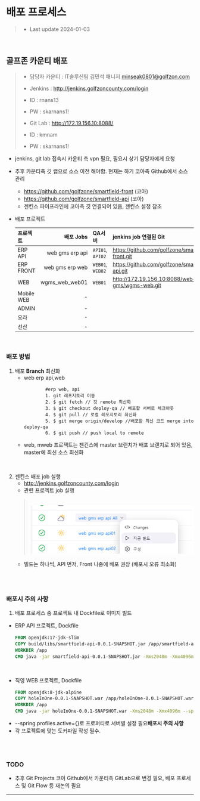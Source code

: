 # 배포 프로세스
>   - Last update 2024-01-03


<br>

## 골프존 카운티 배포
 >- 담당자 카운티 : IT솔루션팀 김민석 매니저 minseak0801@golfzon.com
 >- Jenkins : http://jenkins.golfzoncounty.com/login
 >- ID : rnans13
 >- PW : skarnans1!
>
>
>- Git Lab : http://172.19.156.10:8088/
>- ID : kmnam
>- PW : skarnans1!

- jenkins, git lab 접속시 카운티 측 vpn 필요, 필요시 상기 담당자에게 요청 
- 추후 카운티측 깃 랩으로 소스 이전 해야함. 현재는 하기 코아측 Github에서 소스 관리 
  - https://github.com/golfzone/smartfield-front (코아)
  - https://github.com/golfzone/smartfield-api (코아)
  - 젠킨스 파이프라인에 코아측 깃 연결되어 있음, 젠킨스 설정 참조

- 배포 프로젝트

    | 프로젝트       |            배포 Jobs | QA서버           | jenkins job 연결된 Git                              |
    |---------------|--------------------:|------------------|--------------------------------------------------|
    | ERP API       |     web gms erp api | `API01`, `API02` | https://github.com/golfzone/smartfield-front.git |
    | ERP FRONT     |     web gms erp web | `WEB01`, `WEB02` | https://github.com/golfzone/smartfield-api.git   |
    | WEB           |      wgms_web_web01 | `WEB01`          | http://172.19.156.10:8088/web-gms/wgms-web.git   |
    | Mobile WEB    |                   - |                  |                                                  |
    | ADMIN         |                   - |                  |                                                  |
    | 오라           |                   - |                  |                                                  |
    | 선산           |                   - |                  |                                                  |

<br>

### **배포 방법**

1. 배포 **Branch** 최신화
   - web erp api,web
        ```shell
                #erp web, api
                1. git 레포지토리 이동
                2. $ git fetch // 깃 remote 최신화
                3. $ git checkout deploy-qa // 배포할 서버로 체크아웃
                4. $ git pull // 로컬 레포지토리 최신화
                5. $ git merge origin/develop //배포할 최신 코드 merge into deploy-qa
                6. $ git push // push local to remote        
        ```
   - web, mweb 프로젝트는 젠킨스에 master 브랜치가 배포 브랜치로 되어 있음, master에 최신 소스 최신화

<br>

2. 젠킨스 배포 job 실행 
    - http://jenkins.golfzoncounty.com/login
    - 관련 프로젝트 job 실행
    > <br>![jenkins_ssh.png](images/jenkins/jenkins_jobs1.png)
    - 빌드는 하나씩, API 먼저, Front 나중에 배포 권장 (배포시 오류 최소화)

<br>
<Br>


### **배포시 주의 사항**

1. 배포 프로세스 중 프로젝트 내 Dockfile로 이미지 빌드
- ERP API 프로젝트, Dockfile
    ```dockerfile
    FROM openjdk:17-jdk-slim
    COPY build/libs/smartfield-api-0.0.1-SNAPSHOT.jar /app/smartfield-api-0.0.1-SNAPSHOT.jar
    WORKDIR /app
    CMD java -jar smartfield-api-0.0.1-SNAPSHOT.jar -Xms2048m -Xmx4096m --spring.profiles.active=qa
    ```
<br>

- 직영 WEB 프로젝트, Dockfile
    ```dockerfile
    FROM openjdk:8-jdk-alpine
    COPY holeInOne-0.0.1-SNAPSHOT.war /app/holeInOne-0.0.1-SNAPSHOT.war
    WORKDIR /app
    CMD java -jar holeInOne-0.0.1-SNAPSHOT.war -Xms2048m -Xmx4096m --spring.profiles.active=dev
    ```
- --spring.profiles.active={}로 프로퍼티로 서버별 설정 필요**배포시 주의 사항**
- 각 프로젝트에 맞는 도커파일 작성 필수.

<br><br>
### TODO

- 추후 Git Projects 코아 Github에서 카운티측 GitLab으로 변경 필요, 배포 프로세스 및 Git Flow 등 재논의 필요


----
